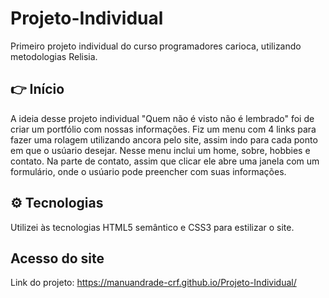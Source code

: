 # Projeto-Individual
Primeiro projeto individual do curso programadores carioca, utilizando metodologias Relisia.

## :point_right: Início
A ideia desse projeto individual "Quem não é visto não é lembrado" foi de criar um portfólio com nossas informações. Fiz um menu com 4 links para fazer uma rolagem utilizando ancora pelo site, assim indo para cada ponto em que o usúario desejar. Nesse menu inclui um home, sobre, hobbies e contato. Na parte de contato, assim que clicar ele abre uma janela com um formulário, onde o usúario pode preencher com suas informações.

## :gear: Tecnologias
Utilizei às tecnologias HTML5 semântico e CSS3 para estilizar o site. 

## Acesso do site
Link do projeto:
https://manuandrade-crf.github.io/Projeto-Individual/
